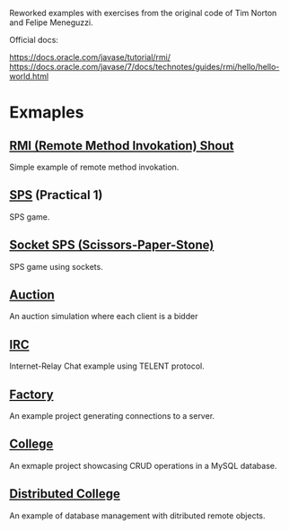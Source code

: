 Reworked examples with exercises from the original code of Tim Norton and Felipe Meneguzzi.

Official docs:

https://docs.oracle.com/javase/tutorial/rmi/
https://docs.oracle.com/javase/7/docs/technotes/guides/rmi/hello/hello-world.html

# Exmaples
## [RMI (Remote Method Invokation) Shout](/examples/rmishout/)

Simple example of remote method invokation.

## [SPS](/examples/sps/) (Practical 1)

SPS game.

## [Socket SPS (Scissors-Paper-Stone)](/examples/socketsps/)

SPS game using sockets.

## [Auction](/examples/auction/)

An auction simulation where each client is a bidder

## [IRC](/examples/irc/)

Internet-Relay Chat example using TELENT protocol.

## [Factory](/examples/factory/)

An example project generating connections to a server.

## [College](/examples/college)

An exmaple project showcasing CRUD operations in a MySQL database.

## [Distributed College](/examples/distcollege/)

An example of database management with ditributed remote objects.